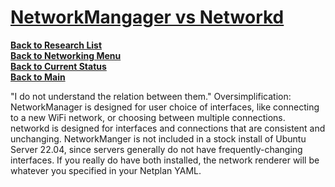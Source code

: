 # **[NetworkMangager vs Networkd](https://askubuntu.com/questions/1429945/what-is-the-default-ubuntu-server-22-04-network-renderer)**

**[Back to Research List](../../research_list.md)**\
**[Back to Networking Menu](./networking_menu.md)**\
**[Back to Current Status](../../../development/status/weekly/current_status.md)**\
**[Back to Main](../../../README.md)**

"I do not understand the relation between them." Oversimplification: NetworkManager is designed for user choice of interfaces, like connecting to a new WiFi network, or choosing between multiple connections. networkd is designed for interfaces and connections that are consistent and unchanging. NetworkManger is not included in a stock install of Ubuntu Server 22.04, since servers generally do not have frequently-changing interfaces. If you really do have both installed, the network renderer will be whatever you specified in your Netplan YAML.
